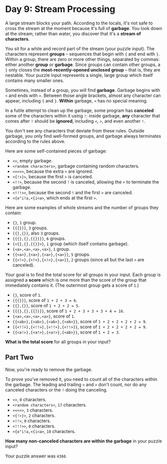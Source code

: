 # Day 9: Stream Processing

A large stream blocks your path. According to the locals, it's not safe to cross the stream at the moment because it's full of **garbage**. You look down at the stream; rather than water, you discover that it's a **stream of characters**.

You sit for a while and record part of the stream (your puzzle input). The characters represent **groups** &ndash; sequences that begin with `{` and end with `}`. Within a group, there are zero or more other things, separated by commas: either another **group** or **garbage**. Since groups can contain other groups, a `}` only closes the **most-recently-opened unclosed group** &ndash; that is, they are nestable. Your puzzle input represents a single, large group which itself contains many smaller ones.

Sometimes, instead of a group, you will find **garbage**. Garbage begins with `<` and ends with `>`. Between those angle brackets, almost any character can appear, including `{` and `}`. **Within** garbage, `<` has no special meaning.

In a futile attempt to clean up the garbage, some program has **canceled** some of the characters within it using `!`: inside garbage, **any** character that comes after `!` should be **ignored**, including `<`, `>`, and even another `!`.

You don't see any characters that deviate from these rules. Outside garbage, you only find well-formed groups, and garbage always terminates according to the rules above.

Here are some self-contained pieces of garbage:

* `<>`, empty garbage.
* `<random characters>`, garbage containing random characters.
* `<<<<>`, because the extra `<` are ignored.
* `<{!>}>`, because the first `>` is canceled.
* `<!!>`, because the second `!` is canceled, allowing the `>` to terminate the garbage.
* `<!!!>>`, because the second `!` and the first `>` are canceled.
* `<{o"i!a,<{i<a>`, which ends at the first `>`.

Here are some examples of whole streams and the number of groups they contain:

* `{}`, `1` group.
* `{{{}}}`, `3` groups.
* `{{},{}}`, also `3` groups.
* `{{{},{},{{}}}}`, `6` groups.
* `{<{},{},{{}}>}`, `1` group (which itself contains garbage).
* `{<a>,<a>,<a>,<a>}`, `1` group.
* `{{<a>},{<a>},{<a>},{<a>}}`, `5` groups.
* `{{<!>},{<!>},{<!>},{<a>}}`, `2` groups (since all but the last `>` are canceled).

Your goal is to find the total score for all groups in your input. Each group is assigned a **score** which is one more than the score of the group that immediately contains it. (The outermost group gets a score of `1`.)

* `{}`, score of `1`.
* `{{{}}}`, score of `1 + 2 + 3 = 6`.
* `{{},{}}`, score of `1 + 2 + 2 = 5`.
* `{{{},{},{{}}}}`, score of `1 + 2 + 3 + 3 + 3 + 4 = 16`.
* `{<a>,<a>,<a>,<a>}`, score of `1`.
* `{{<ab>},{<ab>},{<ab>},{<ab>}}`, score of `1 + 2 + 2 + 2 + 2 = 9`.
* `{{<!!>},{<!!>},{<!!>},{<!!>}}`, score of `1 + 2 + 2 + 2 + 2 = 9`.
* `{{<a!>},{<a!>},{<a!>},{<ab>}}`, score of `1 + 2 = 3`.

**What is the total score** for all groups in your input?

## Part Two

Now, you're ready to remove the garbage.

To prove you've removed it, you need to count all of the characters within the garbage. The leading and trailing `<` and `>` don't count, nor do any canceled characters or the `!` doing the canceling.

* `<>`, `0` characters.
* `<random characters>`, `17` characters.
* `<<<<>`, `3` characters.
* `<{!>}>`, `2` characters.
* `<!!>`, `0` characters.
* `<!!!>>`, `0` characters.
* `<{o"i!a,<{i<a>`, `10` characters.

**How many non-canceled characters are within the garbage** in your puzzle input?

Your puzzle answer was `4368`.
